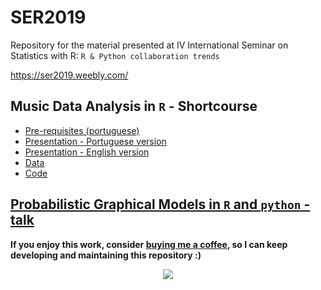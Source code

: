 # SER2019

Repository for the material presented at IV International Seminar on Statistics with R: `R & Python collaboration trends`

https://ser2019.weebly.com/

## Music Data Analysis in `R` - Shortcourse
  - [Pre-requisites (portuguese)](https://github.com/brunaw/SER2019/blob/master/shortcourse/pt-br/pre-req.pdf)
  - [Presentation - Portuguese version](http://brunaw.com/shortcourses/IXSER/pt-br/pres-pt-br.html)
  - [Presentation - English version](http://brunaw.com/shortcourses/IXSER/en/pres-en.html) 
  - [Data](https://github.com/brunaw/SER2019/blob/master/shortcourse/data/all_data.txt)
  - [Code](https://github.com/brunaw/SER2019/tree/master/shortcourse/code)
  

## [Probabilistic Graphical Models in `R` and `python` - talk](http://brunaw.com/slides/SER2019/talk/pres.html)

**If you enjoy this work, consider [buying me a coffee](https://www.paypal.com/cgi-bin/webscr?cmd=_s-xclick&hosted_button_id=89DH4WYL2M7XW&source=url), so I can keep developing and maintaining this repository :)**

<p align="center">
  <a href="https://www.paypal.com/cgi-bin/webscr?cmd=_s-xclick&hosted_button_id=89DH4WYL2M7XW&source=url">
    <img src="https://www.paypalobjects.com/en_US/i/btn/btn_donate_LG.gif" />
  </a>
</p>
  
  
